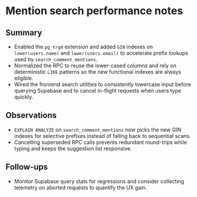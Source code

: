 # Mention search performance notes

## Summary
- Enabled the `pg_trgm` extension and added `GIN` indexes on `lower(users.name)` and `lower(users.email)` to accelerate prefix lookups used by `search_comment_mentions`.
- Normalized the RPC to reuse the lower-cased columns and rely on deterministic `LIKE` patterns so the new functional indexes are always eligible.
- Wired the frontend search utilities to consistently lowercase input before querying Supabase and to cancel in-flight requests when users type quickly.

## Observations
- `EXPLAIN ANALYZE` on `search_comment_mentions` now picks the new GIN indexes for selective prefixes instead of falling back to sequential scans.
- Cancelling superseded RPC calls prevents redundant round-trips while typing and keeps the suggestion list responsive.

## Follow-ups
- Monitor Supabase query stats for regressions and consider collecting telemetry on aborted requests to quantify the UX gain.
